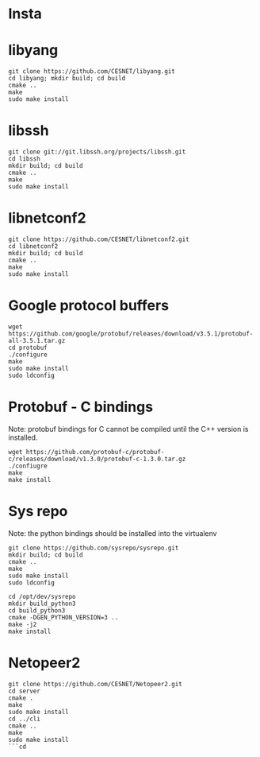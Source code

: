 # Insta


# libyang

```
git clone https://github.com/CESNET/libyang.git
cd libyang; mkdir build; cd build
cmake ..
make
sudo make install
```

# libssh

```
git clone git://git.libssh.org/projects/libssh.git
cd libssh
mkdir build; cd build
cmake ..
make
sudo make install
```

# libnetconf2

```
git clone https://github.com/CESNET/libnetconf2.git
cd libnetconf2
mkdir build; cd build
cmake ..
make
sudo make install
```

# Google protocol buffers

```
wget https://github.com/google/protobuf/releases/download/v3.5.1/protobuf-all-3.5.1.tar.gz
cd protobuf
./configure
make
sudo make install
sudo ldconfig
```

# Protobuf - C bindings

Note: protobuf bindings for C cannot be compiled until the C++ version is installed.

```
wget https://github.com/protobuf-c/protobuf-c/releases/download/v1.3.0/protobuf-c-1.3.0.tar.gz
./confiugre
make
make install
```


# Sys repo

Note: the python bindings should be installed into the virtualenv

```
git clone https://github.com/sysrepo/sysrepo.git
mkdir build; cd build
cmake ..
make
sudo make install
sudo ldconfig

cd /opt/dev/sysrepo
mkdir build_python3
cd build_python3
cmake -DGEN_PYTHON_VERSION=3 ..
make -j2
make install

```


# Netopeer2

```
git clone https://github.com/CESNET/Netopeer2.git
cd server
cmake .
make
sudo make install
cd ../cli
cmake ..
make
sudo make install
```cd
